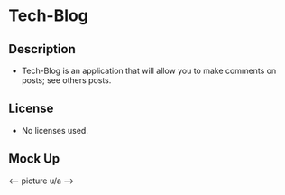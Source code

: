 # Tech-Blog

## Description
  - Tech-Blog is an application that will allow you to make comments on posts; see others posts.
  
## License
  - No licenses used.
  
## Mock Up
  <-- picture u/a -->
